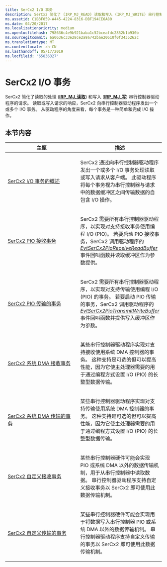 ```yaml
---
title: SerCx2 I/O 事务
description: SerCx2 简化了 (IRP_MJ_READ) 读取和写入 (IRP_MJ_WRITE) 串行控制器驱动程序的请求的处理。
ms.assetid: C1B3F059-A445-4224-8316-DBF194CE6A80
ms.date: 04/20/2017
ms.localizationpriority: medium
ms.openlocfilehash: 798636c4e9b921baba1c52bceafdc2852b1b930b
ms.sourcegitcommit: 6a0636c33e28ce2a9a742bae20610f0f3435262c
ms.translationtype: MT
ms.contentlocale: zh-CN
ms.lasthandoff: 05/17/2019
ms.locfileid: "65836327"
---
```

# <a name="sercx2-io-transactions"></a>SerCx2 I/O 事务

SerCx2 简化了读取的处理 ([**IRP\_MJ\_读取**](https://msdn.microsoft.com/library/windows/hardware/ff546883)) 和写入 ([**IRP\_MJ\_写**](https://msdn.microsoft.com/library/windows/hardware/ff546904)) 串行控制器驱动程序的请求。 读取或写入请求的响应，SerCx2 向串行控制器驱动程序发出一个或多个 I/O 事务。 从驱动程序的角度来看，每个事务是一种简单和完成 I/O 操作。

## <a name="in-this-section"></a>本节内容

<table>
<colgroup>
<col width="50%" />
<col width="50%" />
</colgroup>
<thead>
<tr class="header">
<th>主题</th>
<th>描述</th>
</tr>
</thead>
<tbody>
<tr class="odd">
<td><p><a href="overview-of-sercx2-i-o-transactions.md" data-raw-source="[Overview of SerCx2 I/O Transactions](overview-of-sercx2-i-o-transactions.md)">SerCx2 I/O 事务的概述</a></p></td>
<td><p>SerCx2 通过向串行控制器驱动程序发出一个或多个 I/O 事务处理读取或写入请求从客户端。 此驱动程序将每个事务视为串行控制器与请求中的数据缓冲区之间传输数据的自包含 I/O 操作。</p></td>
</tr>
<tr class="even">
<td><p><a href="sercx2-pio-receive-transactions.md" data-raw-source="[SerCx2 PIO-Receive Transactions](sercx2-pio-receive-transactions.md)">SerCx2 PIO 接收事务</a></p></td>
<td><p>SerCx2 需要所有串行控制器驱动程序，以实现对支持接收事务使用编程 I/O (PIO)。 若要启动 PIO 接收事务，SerCx2 调用驱动程序的<a href="https://msdn.microsoft.com/library/windows/hardware/dn265214" data-raw-source="[&lt;em&gt;EvtSerCx2PioReceiveReadBuffer&lt;/em&gt;](https://msdn.microsoft.com/library/windows/hardware/dn265214)"> <em>EvtSerCx2PioReceiveReadBuffer</em> </a>事件回叫函数并读取缓冲区作为参数提供。</p></td>
</tr>
<tr class="odd">
<td><p><a href="sercx2-pio-transmit-transactions.md" data-raw-source="[SerCx2 PIO-Transmit Transactions](sercx2-pio-transmit-transactions.md)">SerCx2 PIO 传输的事务</a></p></td>
<td><p>SerCx2 需要所有串行控制器驱动程序，以实现对支持传输使用编程 I/O (PIO) 的事务。 若要启动 PIO 传输的事务，SerCx2 调用驱动程序的<a href="https://msdn.microsoft.com/library/windows/hardware/dn265223" data-raw-source="[&lt;em&gt;EvtSerCx2PioTransmitWriteBuffer&lt;/em&gt;](https://msdn.microsoft.com/library/windows/hardware/dn265223)"> <em>EvtSerCx2PioTransmitWriteBuffer</em> </a>事件回叫函数并提供写入缓冲区作为参数。</p></td>
</tr>
<tr class="even">
<td><p><a href="sercx2-system-dma-receive-transactions.md" data-raw-source="[SerCx2 System-DMA-Receive Transactions](sercx2-system-dma-receive-transactions.md)">SerCx2 系统 DMA 接收事务</a></p></td>
<td><p>某些串行控制器驱动程序实现对支持接收使用系统 DMA 控制器的事务。 这种支持是可选的但可以提高性能，因为它使主处理器需要的用于通过编程方式设置 I/O (PIO) 的长整型数据传输。</p></td>
</tr>
<tr class="odd">
<td><p><a href="sercx2-system-dma-transmit-transactions.md" data-raw-source="[SerCx2 System-DMA-Transmit Transactions](sercx2-system-dma-transmit-transactions.md)">SerCx2 系统 DMA 传输的事务</a></p></td>
<td><p>某些串行控制器驱动程序实现对支持传输使用系统 DMA 控制器的事务。 这种支持是可选的但可以提高性能，因为它使主处理器需要的用于通过编程方式设置 I/O (PIO) 的长整型数据传输。</p></td>
</tr>
<tr class="even">
<td><p><a href="sercx2-custom-receive-transactions.md" data-raw-source="[SerCx2 Custom-Receive Transactions](sercx2-custom-receive-transactions.md)">SerCx2 自定义接收事务</a></p></td>
<td><p>某些串行控制器硬件可能会实现 PIO 或系统 DMA 以外的数据传输机制，用于从串行控制器中读取数据。 串行控制器驱动程序支持自定义接收事务以 SerCx2 即可使用此数据传输机制。</p></td>
</tr>
<tr class="odd">
<td><p><a href="sercx2-custom-transmit-transactions.md" data-raw-source="[SerCx2 Custom-Transmit Transactions](sercx2-custom-transmit-transactions.md)">SerCx2 自定义传输的事务</a></p></td>
<td><p>某些串行控制器硬件可能会实现用于将数据写入串行控制器 PIO 或系统 DMA 以外的数据传输机制。 串行控制器驱动程序支持自定义传输的事务以 SerCx2 即可使用此数据传输机制。</p></td>
</tr>
</tbody>
</table>
